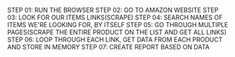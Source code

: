 STEP 01: RUN THE BROWSER
STEP 02: GO TO AMAZON WEBSITE
STEP 03: LOOK FOR OUR ITEMS LINKS(SCRAPE)
STEP 04: SEARCH NAMES OF ITEMS WE'RE LOOKING FOR, BY ITSELF
STEP 05: GO THROUGH MULTIPLE PAGES(SCRAPE THE ENTIRE PRODUCT ON THE LIST AND GET ALL LINKS)
STEP 06: LOOP THROUGH EACH LINK, GET DATA FROM EACH PRODUCT AND STORE IN MEMORY
STEP 07: CREATE REPORT BASED ON DATA